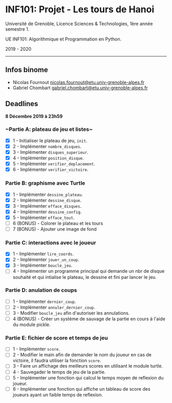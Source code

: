 # INF101: Projet - Les tours de Hanoi
Université de Grenoble, Licence Sciences & Technologies, 1ère année semestre 1.

UE INF101: Algorithmique et Programmation en Python.

2019 - 2020

---

## Infos binome
- Nicolas Fournout <nicolas.fournout@etu.univ-grenoble-alpes.fr>
- Gabriel Chombart <gabriel.chombart@etu.univ-grenoble-alpes.fr>


## Deadlines

**8 Décembre 2019 à 23h59**

### ~Partie A: plateau de jeu et listes~

- [x] 1 - Initialiser le plateau de jeu, `init`.
- [x] 2 - Implémenter `nombre_disques`.
- [x] 3 - Implémenter `disques_superieur`.
- [x] 4 - Implémenter `position_disque`.
- [x] 5 - Implémenter `verifier_deplacement`.
- [x] 6 - Implémenter `verifier_victoire`.

### Partie B: graphisme avec Turtle

- [x] 1 - Implémenter `dessine_plateau`.
- [x] 2 - Implémenter `dessine_disque`.
- [x] 3 - Implémenter `efface_disques`.
- [x] 4 - Implémenter `dessine_config`.
- [x] 5 - Implémenter `efface_tout`.
- [ ] 6 (BONUS) - Colorer le plateau et les tours
- [ ] 7 (BONUS) - Ajouter une image de fond

### Partie C: interactions avec le joueur

- [x] 1 - Implémenter `lire_coords`.
- [x] 2 - Implémenter `jouer_un_coup`.
- [x] 3 - Implémenter `boucle_jeu`.
- [ ] 4 - Implémenter un programme principal qui demande un nbr de disque souhaité et qui intialise le plateau, le dessine et fini par lancer le jeu.
  
### Partie D: anulation de coups

- [ ] 1 - Implémenter `dernier_coup`.
- [ ] 2 - Implémenter `annuler_dernier_coup`.
- [ ] 3 - Modifier `boucle_jeu` afin d'autoriser les annulations.
- [ ] 4 (BONUS) - Créer un système de sauvage de la partie en cours à l'aide du module pickle.

### Partie E: fichier de score et temps de jeu

- [ ] 1 - Implémenter `score`.
- [ ] 2 - Modifier le main afin de demander le nom du joueur en cas de victoire, il faudra utiliser la fonction `score`.
- [ ] 3 - Faire un affichage des meilleurs scores en utilisant le module turtle.
- [ ] 4 - Sauvegader le temps de jeu de la partie.
- [ ] 5 - Implémenter une fonction qui calcul le temps moyen de reflexion du joueur.
- [ ] 6 - Implémenter une fonction qui affiche un tableau de score des joueurs ayant un faible temps de reflexion.